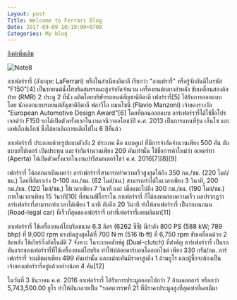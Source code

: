 ```yaml
---
Layout: post
Title: Welcome to Ferrari Blog
Date: 2017-09-09 10:19:00+0700
Categories: My blog
---
```


[ลิงค์เพิ่มเติม](https://www.autospinn.com/category/%E0%B8%A2%E0%B8%B5%E0%B9%88%E0%B8%AB%E0%B9%89%E0%B8%AD%E0%B8%A3%E0%B8%96%E0%B8%A2%E0%B8%99%E0%B8%95%E0%B9%8C/ferrari-%E0%B9%80%E0%B8%9F%E0%B8%AD%E0%B8%A3%E0%B9%8C%E0%B8%A3%E0%B8%B2%E0%B8%A3%E0%B8%B5%E0%B9%88/)

![Note8](https://www.google.co.th/url?sa=i&rct=j&q=&esrc=s&source=images&cd=&cad=rja&uact=8&ved=0ahUKEwjakPeY3pTWAhWHrY8KHSStBDAQjRwIBw&url=http%3A%2F%2Fwww.bestautoinfo.com%2Fferrari%2F458-spider%2F&psig=AFQjCNEBksTh-Ek8kUx4xyS3xbL1zyHGzA&ust=1504930784810636)

ลาเฟอร์รารี่ (อังกฤษ: LaFerrari) หรือในสำเนียงอิตาลี เรียกว่า "ลาแฟรารี่" หรือรู้จักกันดีในรหัส "F150"[4] เป็นรถยนต์นั่งไฮบริดสมรรถนะสูงจำกัดจำนวน เครื่องยนต์กลางลำหลัง ขับเคลื่อนสองล้อท้าย (RMR) 2 ประตู 2 ที่นั่ง ผลิตโดยบริษัทรถยนต์สัญชาติอิตาลี เฟอร์รารี่[5] ได้รับการออกแบบโดย นักออกแบบรถยนต์สัญชาติอิตาลี ฟลาวีโอ แมนโซนี (Flavio Manzoni) เจ้าของรางวัล "European Automotive Design Award"[6] โดยที่ตอนออกแบบ ลาร์เฟอร์รารี่ได้ใช้ชื่อโปรเจกต์ว่า F150 รถได้เปิดตัวครั้งแรกในงานเจนีวาออโตชว์ปี ค.ศ. 2013 เป็นการแทนที่รุ่น เอ็นโซ และ เอฟเอ็กซ์เอ็กซ์ ซึ่งได้ยกเลิกการผลิตไปใน 6 ปีที่แล้ว

ลาเฟอร์รารี่ ประกอบด้วยรูปแบบตัวถัง 2 ประเภท คือ แบบคูเป ที่มีการจำกัดจำนวนเพียง 500 คัน กับแบบสไปเดอร์ เปิดประทุน และจำกัดจำนวนเพียง 209 คันเท่านั้น ใช้ชื่อการค้าใหม่ว่า อเพอร์ทา (Aperta) ได้เปิดตัวครั้งแรกในงานปารีสมอเตอร์โชว์ ค.ศ. 2016[7][8][9]

เฟอร์รารี่ ได้ออกมาเปิดเผยว่า ลาร์เฟอร์รารี่สามารถทำความเร็วสูงสุดได้ถึง 350 กม./ชม. (220 ไมล์/ชม.) โดยที่อัตราเร่ง 0-100 กม./ชม. (62 ไมล์/ชม.) สามารถทำได้ในเวลาเพียง 3 วินาที, 200 กม./ชม. (120 ไมล์/ชม.) ใช้เวลาเพียง 7 วินาที และ เมื่อแตะไปถึง 300 กม./ชม. (190 ไมล์/ชม.) ภายในเวลาเพียง 15 วินาที[10] ที่สนามฟีโอราโน ลาเฟอร์รารี่ ก็ได้ลงทดสอบความเร็ว ผลปรากฏว่า ลาร์เฟอร์รารี่สามารถทำเวลาได้เพียง 1 นาที กับอีก 20 วินาที ทำให้ลาเฟอร์รารี่ เป็นรถบนถนน (Road-legal car) ที่เร็วที่สุดของเฟอร์รารี่ เท่าที่เฟอร์รารี่เคยผลิตมา[11]

ลาเฟอร์รารี่ ใช้เครื่องยนต์ไฮบริดขนาด 6.3 ลิตร (6262 ซีซี) มีกำลัง 800 PS (588 kW; 789 bhp) ที่ 9,000 rpm แรงบิดสูงสุดได้ที่ 700 N·m (516 lb·ft) ที่ 6,750 rpm ขับเคลื่อนด้วย 2 ล้อหลัง ใช้เกียร์กึ่งอัตโนมัติ 7 จังหวะ ในระบบคลัทช์คู่ (Dual-clutch) ที่สำคัญ ลาร์เฟอร์รารี่ เป็นรถคันแรกของเฟอร์รารี่ที่ใช้เครื่องยนต์ไฮบริด ทำให้ปล่อยคาร์บอนไดออกไซด์ เพียง 330 กรัม/กม. ลาร์เฟอร์รารี่ จะผลิตมาเพียง 499 คันเท่านั้น และแต่ละคันมีราคาสูงถึง 1 ล้านยูโร และผู้ซื้อจะต้องเป็นเจ้าของเฟอร์รารี่อยู่แล้วอย่างน้อย 4 คัน[12]

ในวันที่ 3 ธันวาคม ค.ศ. 2016 ลาเฟอร์รารี่ ได้รับการประมูลออกไปกว่า 7 ล้านดอลลาร์ หรือกว่า 5,743,500.00 ยูโร ทำให้มันกลายเป็น "รถศตวรรษที่ 21 ที่มีราคาประมูลสูงที่สุดเท่าที่เคยมีมา
